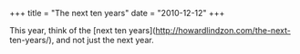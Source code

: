 +++
title = "The next ten years"
date = "2010-12-12"
+++

This year, think of the [next ten years](http://howardlindzon.com/the-next-
ten-years/), and not just the next year.

